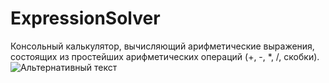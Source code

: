 # ExpressionSolver
Консольный калькулятор, вычисляющий арифметические выражения, состоящих из простейших арифметических операций (+, -, *, /, скобки).
![Альтернативный текст](https://bipbap.ru/wp-content/uploads/2017/10/0_8eb56_842bba74_XL.jpg)
